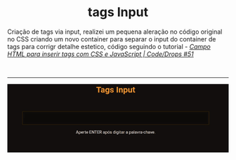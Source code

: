 # <center> tags Input </center>

Criação de tags via input, realizei um pequena aleração no código original no CSS criando um novo container para separar o input do container de tags para corrigr detalhe estetico, código seguindo o tutorial - [_Campo HTML para inserir tags com CSS e JavaScript | Code/Drops #51_](https://www.youtube.com/watch?v=CITYla5utT4&list=PL85ITvJ7FLoifcDIBeuuAhh4_799RZaSc&index=9&ab_channel=Rocketseat)

</br> <hr>

![tags input gif](./.screenshot/tags.gif)
